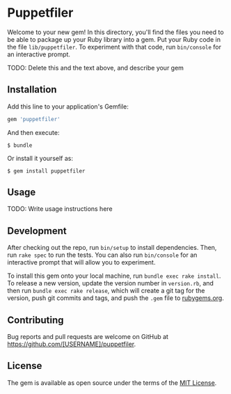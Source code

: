 # Puppetfiler

Welcome to your new gem! In this directory, you'll find the files you need to be able to package up your Ruby library into a gem. Put your Ruby code in the file `lib/puppetfiler`. To experiment with that code, run `bin/console` for an interactive prompt.

TODO: Delete this and the text above, and describe your gem

## Installation

Add this line to your application's Gemfile:

```ruby
gem 'puppetfiler'
```

And then execute:

    $ bundle

Or install it yourself as:

    $ gem install puppetfiler

## Usage

TODO: Write usage instructions here

## Development

After checking out the repo, run `bin/setup` to install dependencies. Then, run `rake spec` to run the tests. You can also run `bin/console` for an interactive prompt that will allow you to experiment.

To install this gem onto your local machine, run `bundle exec rake install`. To release a new version, update the version number in `version.rb`, and then run `bundle exec rake release`, which will create a git tag for the version, push git commits and tags, and push the `.gem` file to [rubygems.org](https://rubygems.org).

## Contributing

Bug reports and pull requests are welcome on GitHub at https://github.com/[USERNAME]/puppetfiler.


## License

The gem is available as open source under the terms of the [MIT License](http://opensource.org/licenses/MIT).

